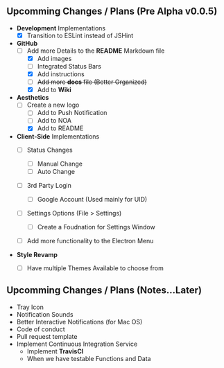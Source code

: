 ## Upcomming Changes / Plans (Pre Alpha v0.0.5)

- **Development** Implementations
    - [x] Transition to ESLint instead of JSHint

- **GitHub**
    - [ ] Add more Details to the **README** Markdown file
        - [x] Add images
        - [ ] Integrated Status Bars
        - [x] Add instructions
        - [ ] ~~Add more **docs** file (Better Organized)~~
        - [x] Add to **Wiki**

- **Aesthetics**
    - [ ] Create a new logo
        - [ ] Add to Push Notification
        - [ ] Add to NOA
        - [x] Add to README

- **Client-Side** Implementations
    - [ ] Status Changes
        - [ ] Manual Change
        - [ ] Auto Change
    - [ ] 3rd Party Login
        - [ ] Google Account (Used mainly for UID)
    - [ ] Settings Options (File > Settings)
        - [ ] Create a Foudnation for Settings Window
    - [ ] Add more functionality to the Electron Menu


- **Style Revamp**
    - [ ] Have multiple Themes Available to choose from



## Upcomming Changes / Plans (Notes...Later)
- Tray Icon
- Notification Sounds
- Better Interactive Notifications (for Mac OS)
- Code of conduct
- Pull request template
- Implement Continuous Integration Service
    - Implement **TravisCI**
    - When we have testable Functions and Data